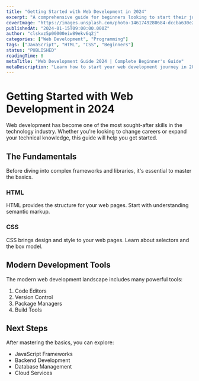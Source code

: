 ```yaml
---
title: "Getting Started with Web Development in 2024"
excerpt: "A comprehensive guide for beginners looking to start their journey in web development, covering essential technologies and learning paths."
coverImage: "https://images.unsplash.com/photo-1461749280684-dccba630e2f6"
publishedAt: "2024-01-15T09:00:00.000Z"
author: "clskvz5p00000eiw89ekv6q2j"
categories: ["Web Development", "Programming"]
tags: ["JavaScript", "HTML", "CSS", "Beginners"]
status: "PUBLISHED"
readingTime: 8
metaTitle: "Web Development Guide 2024 | Complete Beginner's Guide"
metaDescription: "Learn how to start your web development journey in 2024 with this comprehensive guide covering all essential technologies and best practices."
---
```


# Getting Started with Web Development in 2024

Web development has become one of the most sought-after skills in the technology industry. Whether you're looking to change careers or expand your technical knowledge, this guide will help you get started.

## The Fundamentals

Before diving into complex frameworks and libraries, it's essential to master the basics.

### HTML

HTML provides the structure for your web pages. Start with understanding semantic markup.

### CSS

CSS brings design and style to your web pages. Learn about selectors and the box model.

## Modern Development Tools

The modern web development landscape includes many powerful tools:

1. Code Editors
2. Version Control
3. Package Managers
4. Build Tools

## Next Steps

After mastering the basics, you can explore:

- JavaScript Frameworks
- Backend Development
- Database Management
- Cloud Services
